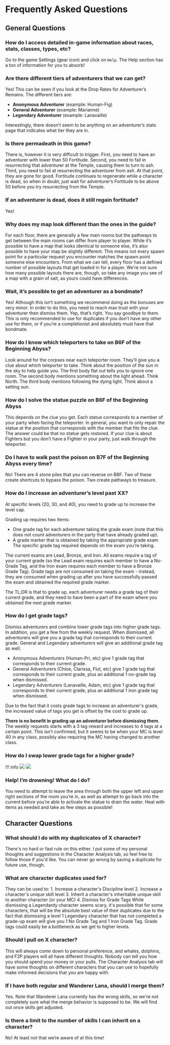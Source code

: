 # Frequently Asked Questions

## General Questions

### How do I access detailed in-game information about races, stats, classes, types, etc?
Go to the game Settings (gear icon) and click on `Help`. The Help section has a ton of information for you to absorb!

### Are there different tiers of adventurers that we can get?
Yes! This can be seen if you look at the Drop Rates for Adventurer’s Remains. The different tiers are: 

* **Anonymous Adventurer** (example: Human-Fig)
* **General Adventurer** (example: Marianne)
* **Legendary Adventurer** (example: Lanavaille)

Interestingly, there doesn’t seem to be anything on an adventurer’s stats page that indicates what tier they are in.

### Is there permadeath in this game?
There is, however it is very difficult to trigger. First, you need to have an adventurer with lower than 50 Fortitude. Second, you need to fail in resurrecting that adventurer at the Temple, causing them to turn to ash. Third, you need to fail at resurrecting the adventurer from ash. At that point, they are gone for good. Fortitude continues to regenerate while a character is dead, so when in doubt, just wait for adventurer’s Fortitude to be above 50 before you try resurrecting from the Temple.

### If an adventurer is dead, does it still regain fortitude?
Yes!

### Why does my map look different than the ones in the guide?
For each floor, there are generally a few main rooms but the pathways to get between the main rooms can differ from player to player. While it’s possible to have a map that looks identical to someone else, it’s also possible to have your map be slightly different. This means not every spawn point for a particular request you encounter matches the spawn point someone else encounters. From what we can tell, every floor has a defined number of possible layouts that get loaded in for a player. We’re not sure how many possible layouts there are, though, so take any image you see of a map with a grain of salt, as yours could have differences.

### Wait, it’s possible to get an adventurer as a bondmate?
Yes! Although this isn’t something we recommend doing as the bonuses are very minor. In order to do this, you need to reach max trust with your adventurer then dismiss them. Yep, that’s right. You say goodbye to them. This is only recommended to use for duplicates if you don’t have any other use for them, or if you’re a completionist and absolutely must have that bondmate.

### How do I know which teleporters to take on B6F of the Beginning Abyss?
Look around for the corpses near each teleporter room. They’ll give you a clue about which teleporter to take. Think about the position of the sun in the sky to help guide you. The first body flat out tells you to ignore one room. The second body mentions something about the light ahead. Think North. The third body mentions following the dying light. Think about a setting sun.

### How do I solve the statue puzzle on B6F of the Beginning Abyss
This depends on the clue you get. Each statue corresponds to a member of your party when facing the teleporter. In general, you want to only repair the statue at the position that corresponds with the member that fits the clue. The answer could be that no statue gets restored. If your clue is about Fighters but you don’t have a Fighter in your party, just walk through the teleporter.

### Do I have to walk past the poison on B7F of the Beginning Abyss every time?
No! There are 4 stone piles that you can reverse on B8F. Two of these create shortcuts to bypass the poison. Two create pathways to treasure.

### How do I increase an adventurer’s level past XX?
At specific levels (20, 30, and 40), you need to grade up to increase the level cap.

Grading up requires two items:

* One grade tag for each adventurer taking the grade exam (note that this does not count adventurers in the party that have already graded up).
* A grade marker that is obtained by taking the appropriate grade exam The specific grade tag required depends on the exam you’re taking.

The current exams are Lead, Bronze, and Iron. All exams require a tag of your current grade (so the Lead exam requires each member to have a No-Grade Tag, and the Iron exam requires each member to have a Bronze Grade Tag). Grade tags are not consumed on taking the exam - instead, they are consumed when grading up after you have successfully passed the exam and obtained the required grade marker.

The TL;DR is that to grade up, each adventurer needs a grade tag of their current grade, and they need to have been a part of the exam where you obtained the next grade marker.

### How do I get grade tags?
Dismiss adventurers and combine lower grade tags into higher grade tags. In addition, you get a few from the weekly request. When dismissed, all adventurers will give you a grade tag that corresponds to their current grade. General and Legendary adventurers will give an additional grade tag as well.

* Anonymous Adventurers (Human-Pri, etc) give 1 grade tag that corresponds to their current grade.
* General Adventurers (Chloe, Clarissa, Flut, etc) give 1 grade tag that corresponds to their current grade, plus an additional 1 no-grade tag when dismissed.
* Legendary Adventurers (Lanavaille, Adam, etc) give 1 grade tag that corresponds to their current grade, plus an additional 1 iron grade tag when dismissed.

Due to the fact that it costs grade tags to increase an adventurer's grade, the increased value of tags you get is offset by the cost to grade up.

**There is no benefit in grading up an adventurer before dismissing them**. The weekly requests starts with a 3 tag reward and increases to 4 tags at a certain point. This isn’t confirmed, but it seems to be when your MC is level 40 in any class, possibly also requiring the MC having changed to another class.

### How do I swap lower grade tags for a higher grade?

!!! info
    ![](./img/swap-guild-tags-1.png)
    ![](./img/swap-guild-tags-2.png)

### Help! I’m drowning! What do I do?
You need to attempt to leave the area through both the upper left and upper right sections of the room you’re in, as well as attempt to go back into the current before you’re able to activate the statue to drain the water. Heal with items as needed and take as few steps as possible!

## Character Questions

### What should I do with my duplicicates of X character?
There's no hard or fast rule on this either. I put some of my personal thoughts and suggestions in the Character Analysis tab, so feel free to follow those if you'd like. You can never go wrong by saving a duplicate for future use, though.

### What are character duplicates used for?
They can be used to: 1\. Increase a character's Discipline level 2\. Increase a character's unique skill level 3\. Inherit a character's inheritable unique skill to another character (or your MC) 4\. Dismiss for Grade Tags While dismissing a Legendardy character seems scary, it's possible that for some characters, that will be the absolute best value of their duplicates due to the fact that dismissing a level 1 Legendary character that has not completed a grade-up exam will give you 1 No Grade Tag and 1 Iron Grade Tag. Grade tags could easily be a bottleneck as we get to higher levels.

### Should I pull on X character?
This will always come down to personal preference, and whales, dolphins, and F2P players will all have different thoughts. Nobody can tell you how you should spend your money or your pulls. The Character Analysis tab will have some thoughts on different characters that you can use to hopefully make informed decisions that you are happy with.

### If I have both regular and Wanderer Lana, should I merge them?
Yes. Note that Wanderer Lana currently has the wrong skills, so we're not completely sure what the merge behavior is supposed to be. We will find out once skills get adjusted.

### Is there a limit to the number of skills I can inherit on a character?
No! At least not that we’re aware of at this time!
